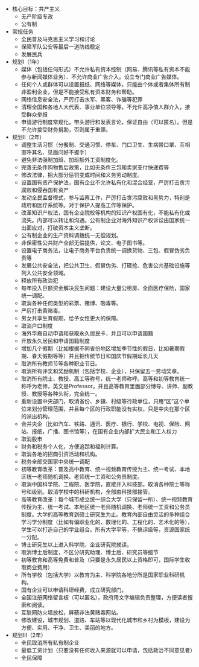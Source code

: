 * 核心目标：共产主义
    * 无产阶级专政
    * 公有制
* 常规任务
    * 全民普及马克思主义学习和讨论
    * 保障军队公安等最后一道防线稳定
    * 发展民兵
* 规划I（1年）
    * 媒体（包括任何形式）不允许私有资本控制（网易、腾讯等私有资本不能参与新闻媒体业务）、不允许商业广告介入。设立专门商业广告媒体。
    * 任何个人或群体可以设置报纸、网络等媒体，只能由个体或者集体所有制非盈利企业，但是不能接受私有资本财务和帮助。
    * 网络信息安全法，严厉打击水军、黑客、诈骗等犯罪
    * 清理全国和各地人大代表、事业单位领导等，不允许高净值人群介入，接受群众举报
    * 申请游行制度常规化，带头游行和发表言论，保证自由（可以匿名）。但是不允许接受财务捐助，否则属于重罪。
* 规划II（2年）
    * 调整生活习惯（分餐制、交通习惯、停车、门口卫生、生病带口罩、互相直呼其名、见面问好不握手）
    * 避免非法强制加班，加班额外工资制度化。
    * 完善无条件购物售后政策，比如无条件三包和卖家支付快递费等
    * 修改法律，把大部分惩罚变成时间和义务劳动制度。
    * 设置国有资产保护法，国有企业不允许私有化和混合经营，严厉打击贪污腐败和侵吞国有资产
    * 发动全民监督模式，参与监察工作，严厉打击贪污腐败和黑势力，特别是政府和医疗系统等。对于保护人提高工作等保护。
    * 改革知识产权法，国有企业院校等机构的知识产权国有化，不能私有化或流失。内部可以转让和沟通。公有制企业对海外知识产权诉讼由国家统一出面应对，打破资本主义垄断。
    * 公有制企业的生产资料调拨统一无偿规划。
    * 非保密性公共财产全部无偿提供，论文、电子图书等。
    * 设置电子商务法，让电子商务平台负责统一调换货物、三包、假冒伪劣负责等
    * 发展公共安全法，把公共卫生、假冒伪劣、打砸抢、危害公共基础设施等列入公共安全领域。
    * 释放所有政治犯
    * 每年投入巨额资金解决民生问题：建设大量公租房、全面医疗保险，国家统一调配。
    * 取消各种任何类型的彩票、赌博、吸毒等。
    * 严厉打击黄赌毒。
    * 男女共享生育假期，给予女性更大的保障。
    * 取消户口制度
    * 海外华裔自动申请和获取永久居民卡，并且可以申请国籍
    * 开放永久居民和申请国籍制度
    * 增加几个假期（比如根据不同省份地区增加季节性的假日，比如暑期假期、春天假期等等）并且把传统节日和国庆节假期延长几天
    * 取消所有教师节等各种职业节日。
    * 取消所有评奖和奖励机制（包括学校、企业），只保留五一劳动奖章。
    * 取消所有院士、教授、高工等称号，统一老师称呼。高等和初等教育统一称呼为老师，英文是Professor。并且高等教育里面部分博导、讲师、副教授、教授等各种头衔，完全统一。
    * 重新设置中央部门，取消省份、乡镇、村级等行政单位，只用“区”这个单位来划分管理范围，并且每个区的行政职能没有实权，只是中央在那个区的派出机构。
    * 合并央企（比如汽车、铁路、通讯、医疗、银行、学校、电视、保险、网站、报纸，广播、图书馆等），在国有企业内部扩大民主和工人权力
    * 取消股市
    * 财务和税务个人化，方便追踪和福利计算。
    * 取消各地的招商引资活动和机构。
    * 税务全部交国家中央统一调配
    * 初等教育改革：普及高中教育、统一视频教育传授为主、统一考试、本地区统一老师随机调换、老师统一工资和公务员制度。
    * 取消中国科学院、工程院、医学院，直接并入科技部。取消各种院士等称号和级别。取消学校中的科研机构，全部由科技部接管。
    * 高等教育改革：每个城市成立统一综合大学（只保留一所）、统一视频教育传授为主、统一考试、本地区统一老师随机调换、老师统一工资和公务员制度。大学的高等教育到硕士研究生为止。教育内部自由灵活的多种组合学习学分制度（比如有偏职业化的、数理化的、工程化的、艺术化的等），学生可以打造自己的学业组合。所有大学平等，不搞评级等，资源国家统一分配。
    * 博士研究生以上进入科学院、企业研究院就读。
    * 取消博士后制度，不区分研究助理、博士后、研究员等细节
    * 初等教育和高等免费和普及（只要是永久居民以上资格即可，国际学生收取商业费用）
    * 所有学校（包括大学）以教育为主、科学院各地分所是国家职业科研机构。
    * 国有企业可以申请科研经费，成立研究部门。
    * 全国注册网络留言板（可以匿名），政府用文字编辑负责整理，方便读者搜索和阅读。
    * 互联网防火墙放松，屏蔽非法黄赌毒网站。
    * 修改建设，城市规划、道路、车站等以现代化城市和乡村为模板，建设为方便、实用、干净、卫生、美丽的地方。
* 规划III（2年）
    * 全民取消所有私有制企业
    * 最低工资计划（只要没有任何收入来源就可以申请，包括政治不同意见者）
    * 全民保障
